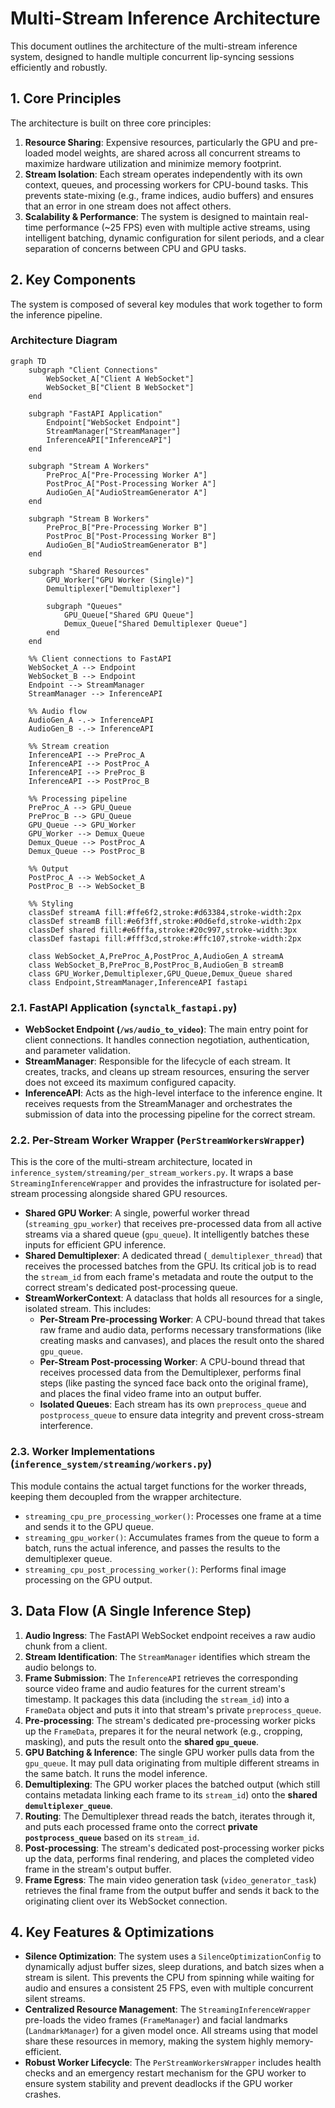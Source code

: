 # Multi-Stream Inference Architecture

This document outlines the architecture of the multi-stream inference system, designed to handle multiple concurrent lip-syncing sessions efficiently and robustly.

## 1. Core Principles

The architecture is built on three core principles:

1.  **Resource Sharing**: Expensive resources, particularly the GPU and pre-loaded model weights, are shared across all concurrent streams to maximize hardware utilization and minimize memory footprint.
2.  **Stream Isolation**: Each stream operates independently with its own context, queues, and processing workers for CPU-bound tasks. This prevents state-mixing (e.g., frame indices, audio buffers) and ensures that an error in one stream does not affect others.
3.  **Scalability & Performance**: The system is designed to maintain real-time performance (~25 FPS) even with multiple active streams, using intelligent batching, dynamic configuration for silent periods, and a clear separation of concerns between CPU and GPU tasks.

## 2. Key Components

The system is composed of several key modules that work together to form the inference pipeline.

### Architecture Diagram

```mermaid
graph TD
    subgraph "Client Connections"
        WebSocket_A["Client A WebSocket"]
        WebSocket_B["Client B WebSocket"]
    end

    subgraph "FastAPI Application"
        Endpoint["WebSocket Endpoint"]
        StreamManager["StreamManager"]
        InferenceAPI["InferenceAPI"]
    end

    subgraph "Stream A Workers"
        PreProc_A["Pre-Processing Worker A"]
        PostProc_A["Post-Processing Worker A"]
        AudioGen_A["AudioStreamGenerator A"]
    end

    subgraph "Stream B Workers"
        PreProc_B["Pre-Processing Worker B"]
        PostProc_B["Post-Processing Worker B"]
        AudioGen_B["AudioStreamGenerator B"]
    end

    subgraph "Shared Resources"
        GPU_Worker["GPU Worker (Single)"]
        Demultiplexer["Demultiplexer"]
        
        subgraph "Queues"
            GPU_Queue["Shared GPU Queue"]
            Demux_Queue["Shared Demultiplexer Queue"]
        end
    end

    %% Client connections to FastAPI
    WebSocket_A --> Endpoint
    WebSocket_B --> Endpoint
    Endpoint --> StreamManager
    StreamManager --> InferenceAPI

    %% Audio flow
    AudioGen_A -.-> InferenceAPI
    AudioGen_B -.-> InferenceAPI

    %% Stream creation
    InferenceAPI --> PreProc_A
    InferenceAPI --> PostProc_A
    InferenceAPI --> PreProc_B
    InferenceAPI --> PostProc_B

    %% Processing pipeline
    PreProc_A --> GPU_Queue
    PreProc_B --> GPU_Queue
    GPU_Queue --> GPU_Worker
    GPU_Worker --> Demux_Queue
    Demux_Queue --> PostProc_A
    Demux_Queue --> PostProc_B

    %% Output
    PostProc_A --> WebSocket_A
    PostProc_B --> WebSocket_B

    %% Styling
    classDef streamA fill:#ffe6f2,stroke:#d63384,stroke-width:2px
    classDef streamB fill:#e6f3ff,stroke:#0d6efd,stroke-width:2px
    classDef shared fill:#e6fffa,stroke:#20c997,stroke-width:3px
    classDef fastapi fill:#fff3cd,stroke:#ffc107,stroke-width:2px

    class WebSocket_A,PreProc_A,PostProc_A,AudioGen_A streamA
    class WebSocket_B,PreProc_B,PostProc_B,AudioGen_B streamB
    class GPU_Worker,Demultiplexer,GPU_Queue,Demux_Queue shared
    class Endpoint,StreamManager,InferenceAPI fastapi
```

### 2.1. FastAPI Application (`synctalk_fastapi.py`)

*   **WebSocket Endpoint (`/ws/audio_to_video`)**: The main entry point for client connections. It handles connection negotiation, authentication, and parameter validation.
*   **StreamManager**: Responsible for the lifecycle of each stream. It creates, tracks, and cleans up stream resources, ensuring the server does not exceed its maximum configured capacity.
*   **InferenceAPI**: Acts as the high-level interface to the inference engine. It receives requests from the StreamManager and orchestrates the submission of data into the processing pipeline for the correct stream.

### 2.2. Per-Stream Worker Wrapper (`PerStreamWorkersWrapper`)

This is the core of the multi-stream architecture, located in `inference_system/streaming/per_stream_workers.py`. It wraps a base `StreamingInferenceWrapper` and provides the infrastructure for isolated per-stream processing alongside shared GPU resources.

*   **Shared GPU Worker**: A single, powerful worker thread (`streaming_gpu_worker`) that receives pre-processed data from all active streams via a shared queue (`gpu_queue`). It intelligently batches these inputs for efficient GPU inference.
*   **Shared Demultiplexer**: A dedicated thread (`_demultiplexer_thread`) that receives the processed batches from the GPU. Its critical job is to read the `stream_id` from each frame's metadata and route the output to the correct stream's dedicated post-processing queue.
*   **StreamWorkerContext**: A dataclass that holds all resources for a single, isolated stream. This includes:
    *   **Per-Stream Pre-processing Worker**: A CPU-bound thread that takes raw frame and audio data, performs necessary transformations (like creating masks and canvases), and places the result onto the shared `gpu_queue`.
    *   **Per-Stream Post-processing Worker**: A CPU-bound thread that receives processed data from the Demultiplexer, performs final steps (like pasting the synced face back onto the original frame), and places the final video frame into an output buffer.
    *   **Isolated Queues**: Each stream has its own `preprocess_queue` and `postprocess_queue` to ensure data integrity and prevent cross-stream interference.

### 2.3. Worker Implementations (`inference_system/streaming/workers.py`)

This module contains the actual target functions for the worker threads, keeping them decoupled from the wrapper architecture.

*   `streaming_cpu_pre_processing_worker()`: Processes one frame at a time and sends it to the GPU queue.
*   `streaming_gpu_worker()`: Accumulates frames from the queue to form a batch, runs the actual inference, and passes the results to the demultiplexer queue.
*   `streaming_cpu_post_processing_worker()`: Performs final image processing on the GPU output.

## 3. Data Flow (A Single Inference Step)

1.  **Audio Ingress**: The FastAPI WebSocket endpoint receives a raw audio chunk from a client.
2.  **Stream Identification**: The `StreamManager` identifies which stream the audio belongs to.
3.  **Frame Submission**: The `InferenceAPI` retrieves the corresponding source video frame and audio features for the current stream's timestamp. It packages this data (including the `stream_id`) into a `FrameData` object and puts it into that stream's private `preprocess_queue`.
4.  **Pre-processing**: The stream's dedicated pre-processing worker picks up the `FrameData`, prepares it for the neural network (e.g., cropping, masking), and puts the result onto the **shared `gpu_queue`**.
5.  **GPU Batching & Inference**: The single GPU worker pulls data from the `gpu_queue`. It may pull data originating from multiple different streams in the same batch. It runs the model inference.
6.  **Demultiplexing**: The GPU worker places the batched output (which still contains metadata linking each frame to its `stream_id`) onto the **shared `demultiplexer_queue`**.
7.  **Routing**: The Demultiplexer thread reads the batch, iterates through it, and puts each processed frame onto the correct **private `postprocess_queue`** based on its `stream_id`.
8.  **Post-processing**: The stream's dedicated post-processing worker picks up the data, performs final rendering, and places the completed video frame in the stream's output buffer.
9.  **Frame Egress**: The main video generation task (`video_generator_task`) retrieves the final frame from the output buffer and sends it back to the originating client over its WebSocket connection.

## 4. Key Features & Optimizations

*   **Silence Optimization**: The system uses a `SilenceOptimizationConfig` to dynamically adjust buffer sizes, sleep durations, and batch sizes when a stream is silent. This prevents the CPU from spinning while waiting for audio and ensures a consistent 25 FPS, even with multiple concurrent silent streams.
*   **Centralized Resource Management**: The `StreamingInferenceWrapper` pre-loads the video frames (`FrameManager`) and facial landmarks (`LandmarkManager`) for a given model once. All streams using that model share these resources in memory, making the system highly memory-efficient.
*   **Robust Worker Lifecycle**: The `PerStreamWorkersWrapper` includes health checks and an emergency restart mechanism for the GPU worker to ensure system stability and prevent deadlocks if the GPU worker crashes.
